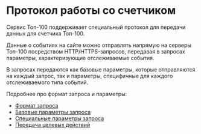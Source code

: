 # Протокол работы со счетчиком

Сервис Топ-100 поддерживает специальный протокол для передачи данных для счетчика Топ-100.

Данные о событиях на сайте можно отправлять напрямую на серверы Топ-100 посредством HTTP/HTTPS-запросов, передавая в запросах параметры, характеризующие отслеживаемые события.

В запросах передаются как базовые параметры, которые отправляются на каждый запрос, так и параметры, специфичные для каждого отслеживаемого типа событий.

Подробнее про формат запроса и параметры:

* [Формат запроса](format-zaprosa.md)
* [Базовые параметры запроса](bazovye-parametry-zaprosa.md)
* [Специальные параметры запроса](specialnye-parametry-zaprosa.md)
* [Передача целевых действий](peredacha-celevykh-deistvii/)
